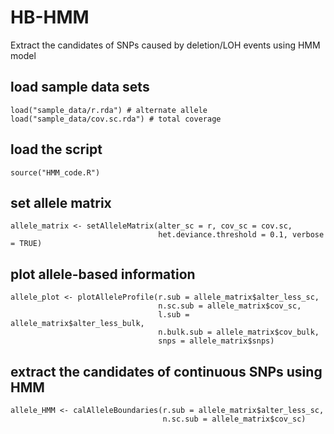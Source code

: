 # HB-HMM
Extract the candidates of SNPs caused by deletion/LOH events using HMM model

## load sample data sets
```
load("sample_data/r.rda") # alternate allele
load("sample_data/cov.sc.rda") # total coverage
```

## load the script
```
source("HMM_code.R")
```

## set allele matrix
```
allele_matrix <- setAlleleMatrix(alter_sc = r, cov_sc = cov.sc, 
                                 het.deviance.threshold = 0.1, verbose = TRUE)
```

## plot allele-based information
```
allele_plot <- plotAlleleProfile(r.sub = allele_matrix$alter_less_sc, 
                                 n.sc.sub = allele_matrix$cov_sc, 
                                 l.sub = allele_matrix$alter_less_bulk, 
                                 n.bulk.sub = allele_matrix$cov_bulk, 
                                 snps = allele_matrix$snps)
```

## extract the candidates of continuous SNPs using HMM
```
allele_HMM <- calAlleleBoundaries(r.sub = allele_matrix$alter_less_sc, 
                                  n.sc.sub = allele_matrix$cov_sc)
```
